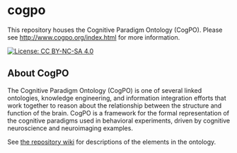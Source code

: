 # cogpo

This repository houses the Cognitive Paradigm Ontology (CogPO).
Please see http://www.cogpo.org/index.html for more information.

[![License: CC BY-NC-SA 4.0](https://img.shields.io/badge/License-CC%20BY--NC--SA%204.0-lightgrey.svg)](https://creativecommons.org/licenses/by-nc-sa/4.0/)

## About CogPO

The Cognitive Paradigm Ontology (CogPO) is one of several linked ontologies, knowledge engineering, and information integration efforts that work together to reason about the relationship between the structure and function of the brain. CogPO is a framework for the formal representation of the cognitive paradigms used in behavioral experiments, driven by cognitive neuroscience and neuroimaging examples.

See [the repository wiki](https://github.com/NBCLab/cogpo/wiki) for descriptions of the elements in the ontology.

